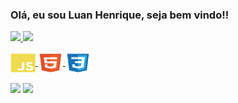 ### Olá, eu sou Luan Henrique, seja bem vindo!!
<div align="left">
  <a href="https://github.com/LuanHMA">
  <img height="170em" stylee="max-width: 100%" src="https://github-readme-stats.vercel.app/api?username=LuanHMA&show_icons=true&theme=dracula&include_all_commits=true&count_private=true"/>
  <img height="170em" stylee="max-width: 100%" src="https://github-readme-stats.vercel.app/api/top-langs/?username=LuanHMA&layout=compact&langs_count=7&theme=dracula"/>
</div>
 <div style="display: inline_block"><br>
  <img align="center" alt="Rafa-Js" height="30" width="40" src="https://raw.githubusercontent.com/devicons/devicon/master/icons/javascript/javascript-plain.svg">
  <img align="center" alt="Rafa-HTML" height="30" width="40" src="https://raw.githubusercontent.com/devicons/devicon/master/icons/html5/html5-original.svg">
  <img align="center" alt="Rafa-CSS" height="30" width="40" src="https://raw.githubusercontent.com/devicons/devicon/master/icons/css3/css3-original.svg">
</div>
 <br>
 <div> 
  <a href = "mailto:luanhenriquemiguelalves@gmail.com"><img src="https://img.shields.io/badge/-Gmail-%23333?style=for-the-badge&logo=gmail&logoColor=white" target="_blank"></a>
  <a href="https://www.linkedin.com/in/luan-henrique-407822207/" target="_blank"><img src="https://img.shields.io/badge/-LinkedIn-%230077B5?style=for-the-badge&logo=linkedin&logoColor=white" target="_blank"></a> 
 
</div>

